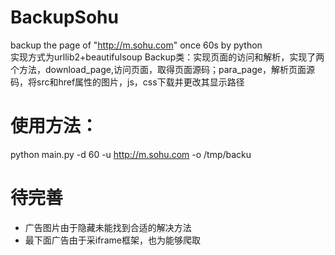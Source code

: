 # BackupSohu
backup the page of "http://m.sohu.com" once 60s by python  
实现方式为urllib2+beautifulsoup
Backup类：实现页面的访问和解析，实现了两个方法，download_page,访问页面，取得页面源码；para_page，解析页面源码，将src和href属性的图片，js，css下载并更改其显示路径
# 使用方法： 
python main.py -d 60 -u http://m.sohu.com -o /tmp/backu
# 待完善  
* 广告图片由于隐藏未能找到合适的解决方法
* 最下面广告由于采iframe框架，也为能够爬取
